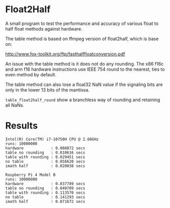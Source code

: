# Float2Half

A small program to test the performance and accuracy of various float to half float methods against hardware.

The table method is based on ffmpeg version of float2half, which is base on:

http://www.fox-toolkit.org/ftp/fasthalffloatconversion.pdf

An issue with the table method is it does not do any rounding.
The x86 f16c and arm f16 hardware instructions
use IEEE 754 round to the nearest, ties to even method by default.

The table method can also lose a float32 NaN value if the signaling bits are only in
the lower 13 bits of the mantissa.

`table_float2half_round` show a branchless way of rounding and retaining all NaNs.

# Results
```
Intel(R) Core(TM) i7-10750H CPU @ 2.60GHz
runs: 10000000
hardware            : 0.008872 secs
table no rounding   : 0.010616 secs
table with rounding : 0.029451 secs
no table            : 0.056620 secs
imath half          : 0.020038 secs

Raspberry Pi 4 Model B
runs: 10000000
hardware            : 0.037789 secs
table no rounding   : 0.040709 secs
table with rounding : 0.113570 secs
no table            : 0.141293 secs
imath half          : 0.071672 secs
```